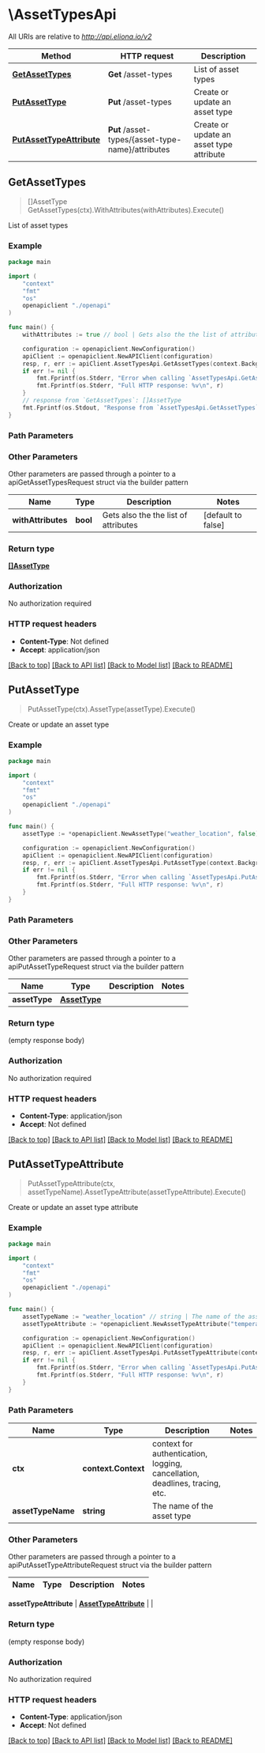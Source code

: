 # \AssetTypesApi

All URIs are relative to *http://api.eliona.io/v2*

Method | HTTP request | Description
------------- | ------------- | -------------
[**GetAssetTypes**](AssetTypesApi.md#GetAssetTypes) | **Get** /asset-types | List of asset types
[**PutAssetType**](AssetTypesApi.md#PutAssetType) | **Put** /asset-types | Create or update an asset type
[**PutAssetTypeAttribute**](AssetTypesApi.md#PutAssetTypeAttribute) | **Put** /asset-types/{asset-type-name}/attributes | Create or update an asset type attribute



## GetAssetTypes

> []AssetType GetAssetTypes(ctx).WithAttributes(withAttributes).Execute()

List of asset types



### Example

```go
package main

import (
    "context"
    "fmt"
    "os"
    openapiclient "./openapi"
)

func main() {
    withAttributes := true // bool | Gets also the the list of attributes (optional) (default to false)

    configuration := openapiclient.NewConfiguration()
    apiClient := openapiclient.NewAPIClient(configuration)
    resp, r, err := apiClient.AssetTypesApi.GetAssetTypes(context.Background()).WithAttributes(withAttributes).Execute()
    if err != nil {
        fmt.Fprintf(os.Stderr, "Error when calling `AssetTypesApi.GetAssetTypes``: %v\n", err)
        fmt.Fprintf(os.Stderr, "Full HTTP response: %v\n", r)
    }
    // response from `GetAssetTypes`: []AssetType
    fmt.Fprintf(os.Stdout, "Response from `AssetTypesApi.GetAssetTypes`: %v\n", resp)
}
```

### Path Parameters



### Other Parameters

Other parameters are passed through a pointer to a apiGetAssetTypesRequest struct via the builder pattern


Name | Type | Description  | Notes
------------- | ------------- | ------------- | -------------
 **withAttributes** | **bool** | Gets also the the list of attributes | [default to false]

### Return type

[**[]AssetType**](AssetType.md)

### Authorization

No authorization required

### HTTP request headers

- **Content-Type**: Not defined
- **Accept**: application/json

[[Back to top]](#) [[Back to API list]](../README.md#documentation-for-api-endpoints)
[[Back to Model list]](../README.md#documentation-for-models)
[[Back to README]](../README.md)


## PutAssetType

> PutAssetType(ctx).AssetType(assetType).Execute()

Create or update an asset type



### Example

```go
package main

import (
    "context"
    "fmt"
    "os"
    openapiclient "./openapi"
)

func main() {
    assetType := *openapiclient.NewAssetType("weather_location", false) // AssetType | 

    configuration := openapiclient.NewConfiguration()
    apiClient := openapiclient.NewAPIClient(configuration)
    resp, r, err := apiClient.AssetTypesApi.PutAssetType(context.Background()).AssetType(assetType).Execute()
    if err != nil {
        fmt.Fprintf(os.Stderr, "Error when calling `AssetTypesApi.PutAssetType``: %v\n", err)
        fmt.Fprintf(os.Stderr, "Full HTTP response: %v\n", r)
    }
}
```

### Path Parameters



### Other Parameters

Other parameters are passed through a pointer to a apiPutAssetTypeRequest struct via the builder pattern


Name | Type | Description  | Notes
------------- | ------------- | ------------- | -------------
 **assetType** | [**AssetType**](AssetType.md) |  | 

### Return type

 (empty response body)

### Authorization

No authorization required

### HTTP request headers

- **Content-Type**: application/json
- **Accept**: Not defined

[[Back to top]](#) [[Back to API list]](../README.md#documentation-for-api-endpoints)
[[Back to Model list]](../README.md#documentation-for-models)
[[Back to README]](../README.md)


## PutAssetTypeAttribute

> PutAssetTypeAttribute(ctx, assetTypeName).AssetTypeAttribute(assetTypeAttribute).Execute()

Create or update an asset type attribute



### Example

```go
package main

import (
    "context"
    "fmt"
    "os"
    openapiclient "./openapi"
)

func main() {
    assetTypeName := "weather_location" // string | The name of the asset type
    assetTypeAttribute := *openapiclient.NewAssetTypeAttribute("temperature", openapiclient.HeapSubtype("input")) // AssetTypeAttribute | 

    configuration := openapiclient.NewConfiguration()
    apiClient := openapiclient.NewAPIClient(configuration)
    resp, r, err := apiClient.AssetTypesApi.PutAssetTypeAttribute(context.Background(), assetTypeName).AssetTypeAttribute(assetTypeAttribute).Execute()
    if err != nil {
        fmt.Fprintf(os.Stderr, "Error when calling `AssetTypesApi.PutAssetTypeAttribute``: %v\n", err)
        fmt.Fprintf(os.Stderr, "Full HTTP response: %v\n", r)
    }
}
```

### Path Parameters


Name | Type | Description  | Notes
------------- | ------------- | ------------- | -------------
**ctx** | **context.Context** | context for authentication, logging, cancellation, deadlines, tracing, etc.
**assetTypeName** | **string** | The name of the asset type | 

### Other Parameters

Other parameters are passed through a pointer to a apiPutAssetTypeAttributeRequest struct via the builder pattern


Name | Type | Description  | Notes
------------- | ------------- | ------------- | -------------

 **assetTypeAttribute** | [**AssetTypeAttribute**](AssetTypeAttribute.md) |  | 

### Return type

 (empty response body)

### Authorization

No authorization required

### HTTP request headers

- **Content-Type**: application/json
- **Accept**: Not defined

[[Back to top]](#) [[Back to API list]](../README.md#documentation-for-api-endpoints)
[[Back to Model list]](../README.md#documentation-for-models)
[[Back to README]](../README.md)

